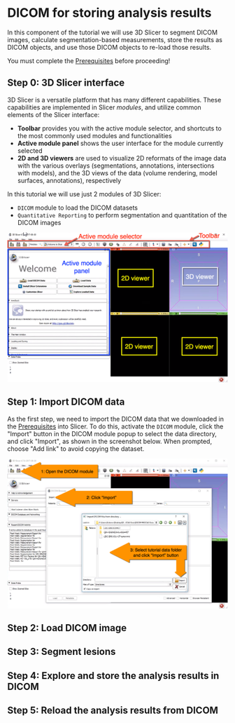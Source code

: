 # DICOM for storing analysis results

In this component of the tutorial we will use 3D Slicer to segment DICOM images, calculate segmentation-based measurements, store the results as DICOM objects, and use those DICOM objects to re-load those results.

You must complete the [Prerequisites](/gitbook/prerequisites.md) before proceeding!

## Step 0: 3D Slicer interface

3D Slicer is a versatile platform that has many different capabilities. These capabilities are implemented in Slicer _modules_, and utilize common elements of the Slicer interface:

* **Toolbar** provides you with the active module selector, and shortcuts to the most commonly used modules and functionalities
* **Active module panel** shows the user interface for the module currently selected
* **2D and 3D viewers** are used to visualize 2D reformats of the image data with the various overlays (segmentations, annotations, intersections with models), and the 3D views of the data (volume rendering, model surfaces, annotations), respectively

In this tutorial we will use just 2 modules of 3D Slicer: 
* `DICOM` module to load the DICOM datasets
* `Quantitative Reporting` to perform segmentation and quantitation of the DICOM images

![](/assets/slicer-ui.png)


## Step 1: Import DICOM data

As the first step, we need to import the DICOM data that we downloaded in the [Prerequisites](/gitbook/prerequisites.md) into Slicer. To do this, activate the `DICOM` module, click the "Import" button in the DICOM module popup to select the data directory, and click "Import", as shown in the screenshot below. When prompted, choose "Add link" to avoid copying the dataset.

![](/assets/dicom-import.png)

## Step 2: Load DICOM image

## Step 3: Segment lesions

## Step 4: Explore and store the analysis results in DICOM

## Step 5: Reload the analysis results from DICOM